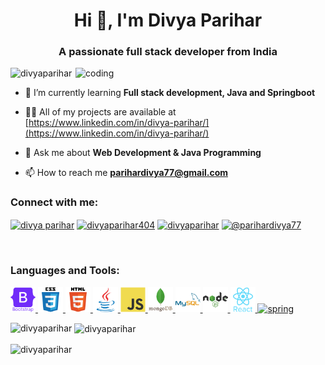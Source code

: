 
<h1 align="center">Hi 👋, I'm Divya Parihar</h1>
<h3 align="center">A passionate full stack developer from India</h3>

<img align="right" alt="coding" width="400" src="https://cdn.dribbble.com/users/1894420/screenshots/14032021/media/a85f637f1eb4cd5efdd307f9760472a1.gif" >

<p align="left"> <img src="https://komarev.com/ghpvc/?username=divyaparihar&label=Profile%20views&color=0e75b6&style=flat" alt="divyaparihar" /> </p>

- 🌱 I’m currently learning **Full stack development, Java and Springboot**

- 👨‍💻 All of my projects are available at [https://www.linkedin.com/in/divya-parihar/](https://www.linkedin.com/in/divya-parihar/)

- 💬 Ask me about **Web Development & Java Programming**

- 📫 How to reach me **parihardivya77@gmail.com**

<h3 align="left">Connect with me:</h3>
<p align="left">
<a href="https://linkedin.com/in/divya-parihar/" target="blank"><img align="center" src="https://raw.githubusercontent.com/rahuldkjain/github-profile-readme-generator/master/src/images/icons/Social/linked-in-alt.svg" alt="divya parihar" height="30" width="40" /></a>
<a href="https://instagram.com/__divyaparihar" target="blank"><img align="center" src="https://raw.githubusercontent.com/rahuldkjain/github-profile-readme-generator/master/src/images/icons/Social/instagram.svg" alt="divyaparihar404" height="30" width="40" /></a>
<a href="https://www.codechef.com/users/divyaparihar" target="blank"><img align="center" src="https://cdn.jsdelivr.net/npm/simple-icons@3.1.0/icons/codechef.svg" alt="divyaparihar" height="30" width="40" /></a>
<a href="https://www.hackerrank.com/parihardivya77" target="blank"><img align="center" src="https://raw.githubusercontent.com/rahuldkjain/github-profile-readme-generator/master/src/images/icons/Social/hackerrank.svg" alt="@parihardivya77" height="30" width="40" /></a>
</p><br>

<h3 align="left">Languages and Tools:</h3>
<p align="left"> <a href="https://getbootstrap.com" target="_blank" rel="noreferrer"> <img src="https://raw.githubusercontent.com/devicons/devicon/master/icons/bootstrap/bootstrap-plain-wordmark.svg" alt="bootstrap" width="40" height="40"/> </a> <a href="https://www.w3schools.com/css/" target="_blank" rel="noreferrer"> <img src="https://raw.githubusercontent.com/devicons/devicon/master/icons/css3/css3-original-wordmark.svg" alt="css3" width="40" height="40"/> </a> <a href="https://www.w3.org/html/" target="_blank" rel="noreferrer"> <img src="https://raw.githubusercontent.com/devicons/devicon/master/icons/html5/html5-original-wordmark.svg" alt="html5" width="40" height="40"/> </a> <a href="https://www.java.com" target="_blank" rel="noreferrer"> <img src="https://raw.githubusercontent.com/devicons/devicon/master/icons/java/java-original.svg" alt="java" width="40" height="40"/> </a> <a href="https://developer.mozilla.org/en-US/docs/Web/JavaScript" target="_blank" rel="noreferrer"> <img src="https://raw.githubusercontent.com/devicons/devicon/master/icons/javascript/javascript-original.svg" alt="javascript" width="40" height="40"/> </a> <a href="https://www.mongodb.com/" target="_blank" rel="noreferrer"> <img src="https://raw.githubusercontent.com/devicons/devicon/master/icons/mongodb/mongodb-original-wordmark.svg" alt="mongodb" width="40" height="40"/> </a> <a href="https://www.mysql.com/" target="_blank" rel="noreferrer"> <img src="https://raw.githubusercontent.com/devicons/devicon/master/icons/mysql/mysql-original-wordmark.svg" alt="mysql" width="40" height="40"/> </a> <a href="https://nodejs.org" target="_blank" rel="noreferrer"> <img src="https://raw.githubusercontent.com/devicons/devicon/master/icons/nodejs/nodejs-original-wordmark.svg" alt="nodejs" width="40" height="40"/> </a> <a href="https://reactjs.org/" target="_blank" rel="noreferrer"> <img src="https://raw.githubusercontent.com/devicons/devicon/master/icons/react/react-original-wordmark.svg" alt="react" width="40" height="40"/> </a> <a href="https://spring.io/" target="_blank" rel="noreferrer"> <img src="https://www.vectorlogo.zone/logos/springio/springio-icon.svg" alt="spring" width="40" height="40"/> </a> </p>

<p><img align="left" src="https://github-readme-stats.vercel.app/api/top-langs?username=divyaparihar&show_icons=true&locale=en&layout=compact" alt="divyaparihar" /></p>

<p>&nbsp;<img align="center" src="https://github-readme-stats.vercel.app/api?username=divyaparihar&show_icons=true&locale=en" alt="divyaparihar" /></p>

<p><img align="center" src="https://github-readme-streak-stats.herokuapp.com/?user=divyaparihar&" alt="divyaparihar" /></p>
